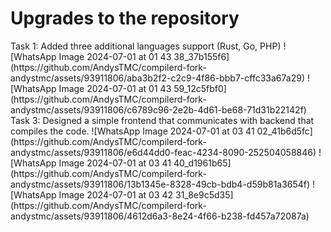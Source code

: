 <h1>Upgrades to the repository</h1>
Task 1:
Added three additional languages support (Rust, Go, PHP)
![WhatsApp Image 2024-07-01 at 01 43 38_37b155f6](https://github.com/AndysTMC/compilerd-fork-andystmc/assets/93911806/aba3b2f2-c2c9-4f86-bbb7-cffc33a67a29)
![WhatsApp Image 2024-07-01 at 01 43 59_12c5fbf0](https://github.com/AndysTMC/compilerd-fork-andystmc/assets/93911806/c6789c96-2e2b-4d61-be68-71d31b22142f)
Task 3:
Designed a simple frontend that communicates with backend that compiles the code.
![WhatsApp Image 2024-07-01 at 03 41 02_41b6d5fc](https://github.com/AndysTMC/compilerd-fork-andystmc/assets/93911806/e6d44dd0-feac-4234-8090-252504058846)
![WhatsApp Image 2024-07-01 at 03 41 40_d1961b65](https://github.com/AndysTMC/compilerd-fork-andystmc/assets/93911806/13b1345e-8328-49cb-bdb4-d59b81a3654f)
![WhatsApp Image 2024-07-01 at 03 42 31_8e9c5d35](https://github.com/AndysTMC/compilerd-fork-andystmc/assets/93911806/4612d6a3-8e24-4f66-b238-fd457a72087a)

